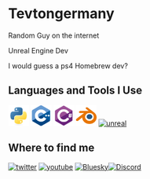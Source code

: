 <h1>Tevtongermany</h1>
<p>Random Guy on the internet</p>
<p>Unreal Engine Dev</p>
<p>I would guess a ps4 Homebrew dev?</p>
<h2>Languages and Tools I Use</h2>
<a target="_blank" href="https://raw.githubusercontent.com/devicons/devicon/master/icons/python/python-original.svg" style="display: inline-block;"><img src="https://raw.githubusercontent.com/devicons/devicon/master/icons/python/python-original.svg" alt="python" width="42" height="42" /></a>
<a target="_blank" href="https://raw.githubusercontent.com/devicons/devicon/refs/heads/master/icons/cplusplus/cplusplus-original.svg" style="display: inline-block;"><img src="https://raw.githubusercontent.com/devicons/devicon/refs/heads/master/icons/cplusplus/cplusplus-original.svg" alt="python" width="42" height="42" /></a>
<a target="_blank" href="https://raw.githubusercontent.com/devicons/devicon/master/icons/csharp/csharp-original.svg" style="display: inline-block;"><img src="https://raw.githubusercontent.com/devicons/devicon/master/icons/csharp/csharp-original.svg" alt="csharp" width="42" height="42" /></a>
<a target="_blank" href="https://raw.githubusercontent.com/devicons/devicon/refs/heads/master/icons/blender/blender-original.svg" style="display: inline-block;"><img src="https://raw.githubusercontent.com/devicons/devicon/refs/heads/master/icons/blender/blender-original.svg" alt="Blender" width="42" height="42" /></a>
<a target="_blank" href="https://raw.githubusercontent.com/kenangundogan/fontisto/036b7eca71aab1bef8e6a0518f7329f13ed62f6b/icons/svg/brand/unreal-engine.svg" style="display: inline-block;"><img src="https://raw.githubusercontent.com/kenangundogan/fontisto/036b7eca71aab1bef8e6a0518f7329f13ed62f6b/icons/svg/brand/unreal-engine.svg" alt="unreal" width="42" height="42" /></a></p>
<h2>Where to find me</h2>
<p><a target="_blank" href="https://twitter.com/Tevtongermany" style="display: inline-block;"><img src="https://img.shields.io/badge/twitter-x?style=for-the-badge&logo=x&logoColor=white&color=%230f1419" alt="twitter" /></a>
<a target="_blank" href="https://www.youtube.com/@tevtongermany" style="display: inline-block;"><img src="https://img.shields.io/badge/youtube-logo?style=for-the-badge&logo=youtube&logoColor=white&color=%23cc0000" alt="youtube" /></a>
<a target="_blank" href="https://bsky.app/profile/tevtongermany.bsky.social" style="display: inline-block;"><img src="https://img.shields.io/badge/bluesky-logo?style=for-the-badge&logo=bluesky&logoColor=white&color=187bcd" alt="Bluesky" />
<a target="_blank" href="https://discordapp.com/users/487615901613686784/" style="display: inline-block;"><img src="https://img.shields.io/badge/discord-logo?style=for-the-badge&logo=discord&logoColor=white&color=7785cc" alt="Discord" /></a></p>
